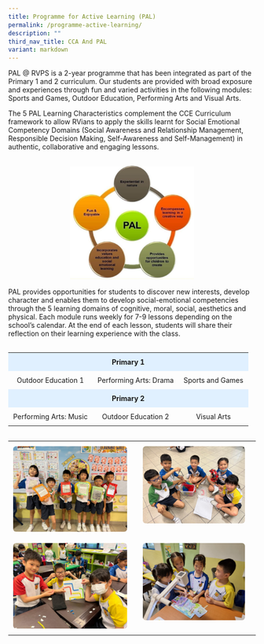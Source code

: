 ```yaml
---
title: Programme for Active Learning (PAL)
permalink: /programme-active-learning/
description: ""
third_nav_title: CCA And PAL
variant: markdown
---
```

<p>PAL @ RVPS is a 2-year programme that has been integrated as part of the
Primary 1 and 2 curriculum. Our students are provided with broad exposure
and experiences through fun and varied activities in the following modules:
Sports and Games, Outdoor Education, Performing Arts and Visual Arts.</p>

<p>The 5 PAL Learning Characteristics complement the CCE Curriculum framework
to allow RVians to apply the skills learnt for Social Emotional Competency
Domains (Social Awareness and Relationship Management, Responsible Decision
Making, Self-Awareness and Self-Management) in authentic, collaborative
and engaging lessons.</p>

<div style="margin-top: 30px;"></div>



<div style="text-align: center;">
  <img style="width: 50%; height: auto; display: inline-block;" alt="PAL 2025" src="/images/2025 PAL/PAL_2025.png">
</div>

<p>PAL provides opportunities for students to discover new interests, develop
character and enables them to develop social-emotional competencies through
the 5 learning domains of cognitive, moral, social, aesthetics and physical.
Each module runs weekly for 7-9 lessons depending on the school’s calendar.
At the end of each lesson, students will share their reflection on their
learning experience with the class.</p>

<div style="margin-top: 30px;"></div>



<table style="border-collapse: collapse; border: none; width: 100%;">
  <tbody>
    <tr>
      <th style="border: none; padding: 10px; background-color: #e0f0ff; text-align: center;" colspan="3">
        Primary 1
      </th>
    </tr>
    <tr>
      <td style="border: none; padding: 10px; text-align: center;">Outdoor Education 1</td>
      <td style="border: none; padding: 10px; text-align: center;">Performing Arts: Drama</td>
      <td style="border: none; padding: 10px; text-align: center;">Sports and Games</td>
    </tr>
    <tr>
      <th style="border: none; padding: 10px; background-color: #e0f0ff; text-align: center;" colspan="3">
        Primary 2
      </th>
    </tr>
    <tr>
      <td style="border: none; padding: 10px; text-align: center;">Performing Arts: Music</td>
      <td style="border: none; padding: 10px; text-align: center;">Outdoor Education 2</td>
      <td style="border: none; padding: 10px; text-align: center;">Visual Arts</td>
    </tr>
  </tbody>
</table>

<div style="margin-top: 30px;"></div>


<table style="border-collapse: collapse; border: none; width: 100%; margin-top: 20px;">
  <tbody>
    <tr>
      <td style="border: none; padding: 10px; vertical-align: top;">
        <div style="text-align: center;">
          <img style="width: 100%; max-width: 400px; height: auto; border-radius: 6px;" alt="Through the Looking Glass of Friendship" src="/images/2025 PAL/7_Through_the_looking_glass_of_friendship.jpg">
        </div>
      </td>
      <td style="border: none; padding: 10px; vertical-align: top;">
        <div style="text-align: center;">
          <img style="width: 90%; max-width: 400px; height: auto; border-radius: 6px;" alt="Theatrical Harmony" src="/images/2025 PAL/9_Theatrical_Harmony.jpg">
        </div>
      </td>
    </tr>
    <tr>
      <td style="border: none; padding: 10px; vertical-align: top;">
        <div style="text-align: center;">
          <img style="width: 100%; max-width: 400px; height: auto; border-radius: 6px;" alt="Navigating Together" src="/images/2025 PAL/8_Navigating_together.jpg">
        </div>
      </td>
      <td style="border: none; padding: 10px; vertical-align: top;">
        <div style="text-align: center;">
          <img style="width: 90%; max-width: 400px; height: auto; border-radius: 6px;" alt="Presenting our Character Puppets" src="/images/2025 PAL/5_Presenting_our_Character_Puppets.jpg">
        </div>
      </td>
    </tr>
  </tbody>
</table>
